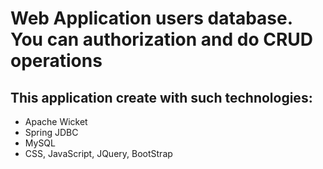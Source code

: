 # Web Application users database. You can authorization and do CRUD operations
## This application create with such technologies:
- Apache Wicket
- Spring JDBC
- MySQL
- CSS, JavaScript, JQuery, BootStrap